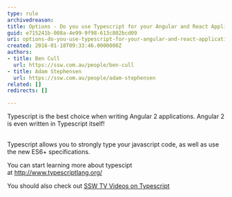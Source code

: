```yaml
---
type: rule
archivedreason: 
title: Options - Do you use Typescript for your Angular and React Applications?
guid: e715241b-008a-4e99-9f98-613c802bcd09
uri: options-do-you-use-typescript-for-your-angular-and-react-applications
created: 2016-01-18T09:33:46.0000000Z
authors:
- title: Ben Cull
  url: https://ssw.com.au/people/ben-cull
- title: Adam Stephensen
  url: https://ssw.com.au/people/adam-stephensen
related: []
redirects: []

---
```



Typescript is the best choice&#160;​when writing Angular 2 applications. Angular 2 is even written in Typescript itself!&#160;
<br><excerpt class='endintro'></excerpt><br>
<p>​Typescript allows you to strongly type your javascript code, as well as use the new ES6+ specifications.</p><p>You can start learning more about typescipt at&#160;<a href="http&#58;//www.typescriptlang.org/">http&#58;//www.typescriptlang.org/​</a><br></p><p>You should also check out <a href="http&#58;//tv.ssw.com/tag/typescript">SSW TV Videos on Typescript</a></p>


